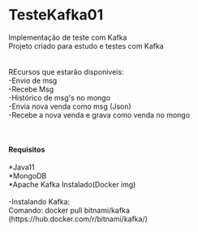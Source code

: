 # TesteKafka01
Implementação de teste com Kafka</br>
Projeto criado para estudo e testes com Kafka</br>
</br></br>
REcursos que estarão disponiveis: </br>
-Envio de msg </br>
-Recebe Msg </br>
-Histórico de msg's no mongo </br>
-Envia nova venda como msg (Json) </br>
-Recebe a nova venda e grava como venda no mongo </br>
 
</br>
<h4>Requisitos</h4>
*Java11  </br>
*MongoDB </br>
*Apache Kafka Instalado(Docker img) </br>
</br>
-Instalando Kafka: </br>
Comando: docker pull bitnami/kafka </br>
(https://hub.docker.com/r/bitnami/kafka/) </br>

